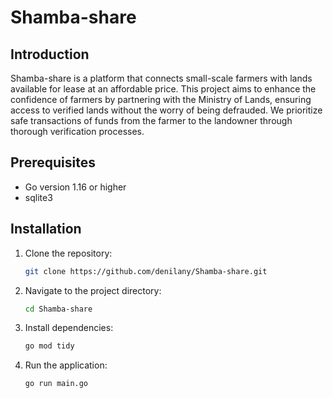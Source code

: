 # Shamba-share

## Introduction
Shamba-share is a platform that connects small-scale farmers with lands available for lease at an affordable price. This project aims to enhance the confidence of farmers by partnering with the Ministry of Lands, ensuring access to verified lands without the worry of being defrauded. We prioritize safe transactions of funds from the farmer to the landowner through thorough verification processes.

## Prerequisites
- Go version 1.16 or higher
- sqlite3

## Installation
1. Clone the repository:
   ```bash
   git clone https://github.com/denilany/Shamba-share.git
   ```

2. Navigate to the project directory:
   ```bash
   cd Shamba-share
   ```

3. Install dependencies:
   ```bash
   go mod tidy
   ```

4. Run the application:
   ```bash
   go run main.go
   ```
